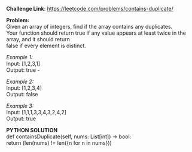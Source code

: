 **Challenge Link**: https://leetcode.com/problems/contains-duplicate/  


**Problem:**  
Given an array of integers, find if the array contains any duplicates.  
Your function should return true if any value appears at least twice in the array, and it should return  
false if every element is distinct.  

*Example 1:*  
Input: [1,2,3,1]  
Output: true  -

*Example 2:*  
Input: [1,2,3,4]  
Output: false  

*Example 3:*  
Input: [1,1,1,3,3,4,3,2,4,2]  
Output: true

**PYTHON SOLUTION**  
def containsDuplicate(self, nums: List[int]) -> bool:  
    return (len(nums) != len({n for n in nums}))
